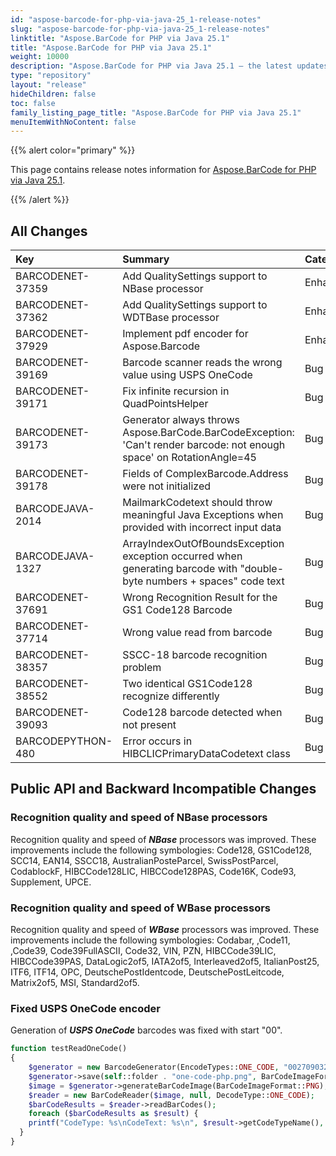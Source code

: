 ```yaml
---
id: "aspose-barcode-for-php-via-java-25_1-release-notes"
slug: "aspose-barcode-for-php-via-java-25_1-release-notes"
linktitle: "Aspose.BarCode for PHP via Java 25.1"
title: "Aspose.BarCode for PHP via Java 25.1"
weight: 10000
description: "Aspose.BarCode for PHP via Java 25.1 – the latest updates and fixes."
type: "repository"
layout: "release"
hideChildren: false
toc: false
family_listing_page_title: "Aspose.BarCode for PHP via Java 25.1"
menuItemWithNoContent: false
---
```


{{% alert color="primary" %}}

This page contains release notes information for [Aspose.BarCode for PHP via Java 25.1](https://releases.aspose.com/barcode/php/new-releases/aspose.barcode-for-php-via-java-25.1/).

{{% /alert %}}
## **All Changes**

| **Key**            | **Summary**                                                                                                             | **Category** |
|:-------------------|:------------------------------------------------------------------------------------------------------------------------|:-------------|
| BARCODENET-37359   | Add QualitySettings support to NBase processor                                                                          | Enhancement  |
| BARCODENET-37362   | Add QualitySettings support to WDTBase processor                                                                        | Enhancement  |
| BARCODENET-37929   | Implement pdf encoder for Aspose.Barcode                                                                                | Enhancement  |
| BARCODENET-39169   | Barcode scanner reads the wrong value using USPS OneCode                                                                | Bug          |
| BARCODENET-39171   | Fix infinite recursion in QuadPointsHelper                                                                              | Bug          |
| BARCODENET-39173   | Generator always throws Aspose.BarCode.BarCodeException: 'Can't render barcode: not enough space' on RotationAngle=45   | Bug          |
| BARCODENET-39178   | Fields of ComplexBarcode.Address were not initialized                                                                   | Bug          |
| BARCODEJAVA-2014   | MailmarkCodetext should throw meaningful Java Exceptions when provided with incorrect input data                        | Bug          |
| BARCODEJAVA-1327   | ArrayIndexOutOfBoundsException exception occurred when generating barcode with "double-byte numbers + spaces" code text | Bug          |
| BARCODENET-37691   | Wrong Recognition Result for the GS1 Code128 Barcode                                                                    | Bug          |
| BARCODENET-37714   | Wrong value read from barcode                                                                                           | Bug          |
| BARCODENET-38357   | SSCC-18 barcode recognition problem                                                                                     | Bug          |
| BARCODENET-38552   | Two identical GS1Code128 recognize differently                                                                          | Bug          |
| BARCODENET-39093   | Code128 barcode detected when not present                                                                               | Bug          |
| BARCODEPYTHON-480  | Error occurs in HIBCLICPrimaryDataCodetext class                                                                        | Bug          |

## **Public API and Backward Incompatible Changes**

### Recognition quality and speed of NBase processors

Recognition quality and speed of ***NBase*** processors was improved. These improvements include the following
symbologies: Code128, GS1Code128, SCC14, EAN14, SSCC18, AustralianPosteParcel, SwissPostParcel, CodablockF,
HIBCCode128LIC, HIBCCode128PAS, Code16K, Code93, Supplement, UPCE.

### Recognition quality and speed of WBase processors

Recognition quality and speed of ***WBase*** processors was improved. These improvements include the following
symbologies: Codabar, ,Code11, ,Code39, Code39FullASCII, Code32, VIN, PZN, HIBCCode39LIC, HIBCCode39PAS, DataLogic2of5,
IATA2of5, Interleaved2of5, ItalianPost25, ITF6, ITF14, OPC, DeutschePostIdentcode, DeutschePostLeitcode, Matrix2of5,
MSI, Standard2of5.

### Fixed USPS OneCode encoder

Generation of ***USPS OneCode*** barcodes was fixed with start "00".

```php
function testReadOneCode()
{
    $generator = new BarcodeGenerator(EncodeTypes::ONE_CODE, "0027090323734116180477077361580");
    $generator->save(self::folder . "one-code-php.png", BarCodeImageFormat::PNG);
    $image = $generator->generateBarCodeImage(BarCodeImageFormat::PNG);
    $reader = new BarCodeReader($image, null, DecodeType::ONE_CODE);
    $barCodeResults = $reader->readBarCodes();
    foreach ($barCodeResults as $result) {
    printf("CodeType: %s\nCodeText: %s\n", $result->getCodeTypeName(), $result->getCodeText());
  }
}
```
